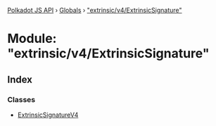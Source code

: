 [Polkadot JS API](../README.md) › [Globals](../globals.md) › ["extrinsic/v4/ExtrinsicSignature"](_extrinsic_v4_extrinsicsignature_.md)

# Module: "extrinsic/v4/ExtrinsicSignature"

## Index

### Classes

* [ExtrinsicSignatureV4](../classes/_extrinsic_v4_extrinsicsignature_.extrinsicsignaturev4.md)
